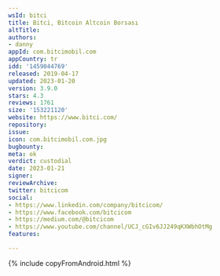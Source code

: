 ```yaml
---
wsId: bitci
title: Bitci, Bitcoin Altcoin Borsası
altTitle: 
authors:
- danny
appId: com.bitcimobil.com
appCountry: tr
idd: '1459044769'
released: 2019-04-17
updated: 2023-01-20
version: 3.9.0
stars: 4.3
reviews: 1761
size: '153221120'
website: https://www.bitci.com/
repository: 
issue: 
icon: com.bitcimobil.com.jpg
bugbounty: 
meta: ok
verdict: custodial
date: 2023-01-21
signer: 
reviewArchive: 
twitter: bitcicom
social:
- https://www.linkedin.com/company/bitcicom/
- https://www.facebook.com/bitcicom
- https://medium.com/@bitcicom
- https://www.youtube.com/channel/UCJ_cGIv6JJ249qKXWbhOtMg
features: 

---
```


{% include copyFromAndroid.html %}